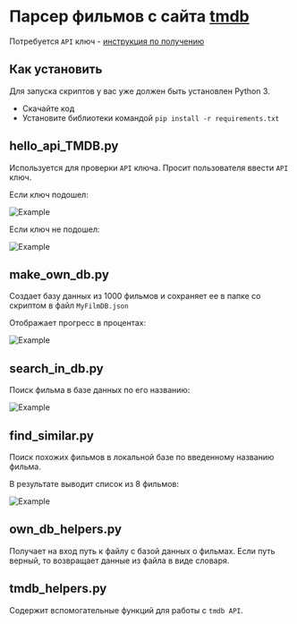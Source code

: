 # Парсер фильмов с сайта [tmdb](https://www.themoviedb.org/)

Потребуется `API` ключ - [инструкция по получению](https://developers.themoviedb.org/4/auth/create-access-token)

## Как установить

Для запуска скриптов у вас уже должен быть установлен Python 3.

- Скачайте код
- Установите библиотеки командой `pip install -r requirements.txt`

## hello_api_TMDB.py

Используется для проверки `API` ключа. Просит пользователя ввести `API` ключ.

Если ключ подошел:

![Example](https://user-images.githubusercontent.com/58470881/191806793-50108955-a83a-43d3-9cee-ba493259d3b4.png)

Если ключ не подошел:

![Example](https://user-images.githubusercontent.com/58470881/191808398-c8295842-9ee2-4a69-b13b-a733fdf0da49.png)

## make_own_db.py

Создает базу данных из 1000 фильмов и сохраняет ее в папке со скриптом в файл `MyFilmDB.json`

Отображает прогресс в процентах:

![Example](https://user-images.githubusercontent.com/58470881/191808365-59eb0cba-e656-4b9a-acf2-52ab37ca8026.png)


## search_in_db.py

Поиск фильма в базе данных по его названию:

![Example](https://user-images.githubusercontent.com/58470881/191808329-05bb14db-c946-49c2-995b-e6087a62c417.png)

## find_similar.py

Поиск похожих фильмов в локальной базе по введенному названию фильма.

В результате выводит список из 8 фильмов: 

![Example](https://user-images.githubusercontent.com/58470881/191808381-d1c4e440-5f43-4bbe-ae5f-87a7cafb91a5.png)

## own_db_helpers.py

Получает на вход путь к файлу с базой данных о фильмах. Если путь верный, то возвращает данные из файла в виде словаря.

## tmdb_helpers.py

Содержит вспомогательные функций для работы с `tmdb API`.

